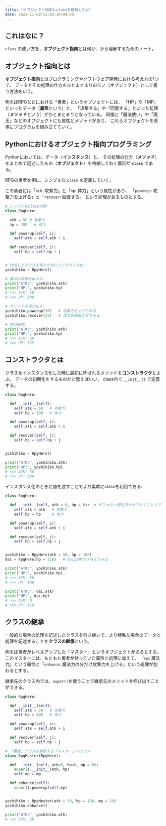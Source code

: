 ```yaml
---
title: "オブジェクト指向とclassを理解したい"
date: 2022-11-02T11:03:16+09:00
---
```


## これはなに？

`class` の使い方を、**オブジェクト指向**とは何か、から理解するためのノート。


## オブジェクト指向とは

**オブジェクト指向**とはプログラミングやソフトウェア開発における考え方の1つで、
データとその処理の仕方をひとまとまりのモノ（オブジェクト）として扱う方法をいう。

例えばRPGなどにおける「勇者」というオブジェクトには、
「HP」や「MP」といったデータ（**属性**という）と、
「攻撃する」や「回復する」といった処理（**メソッド**という）がひとまとまりとなっている。
同様に「魔法使い」や「魔王」などのオブジェクトにも属性とメソッドがあり、
これらオブジェクトを基準にプログラムを組み立てていく。


## Pythonにおけるオブジェクト指向プログラミング

Pythonにおいては、データ（**インスタンス**）と、
その処理の仕方（**メソッド**）をまとめて記述したもの（**オブジェクト**）を格納しておく雛形が **`class`** である。

RPGの勇者を例に、シンプルな `class` を定義していく。

この勇者には「`atk`: 攻撃力」と「`hp`: 体力」という属性があり、
「`powerup`: 攻撃力を上げる」と「`recover`: 回復する」
という処理があるものとする。

```python
# シンプルなclassの例
class RpgHero:

  atk = 50 # 攻撃力
  hp = 100   # 体力

  def powerup(self, i):
    self.atk = self.atk + i

  def recover(self, j):
    self.hp = self.hp + j


# 作成したクラスを使うためにインスタンス化:
yoshihiko = RpgHero()

# 最初の状態をprint:
print("ATK:", yoshihiko.atk)
print("HP:", yoshihiko.hp)
# >>> ATK: 50
# >>> HP: 100

# メソッドを呼び出す:
yoshihiko.powerup(10)   # 攻撃力を上げてみる
yoshihiko.recover(25)   # 体力も回復させてみる

# 再び確認:
print("ATK:", yoshihiko.atk)
print("HP:", yoshihiko.hp)
# >>> ATK: 60
# >>> HP: 125
```

## コンストラクタとは

クラスをインスタンス化した時に最初に呼ばれるメソッドを**コンストラクタ**とよぶ。
データの初期化をするものだと思えばいい。
class内で `__init__()` で定義する。

```python
class RpgHero:

  def __init__(self):
    self.atk = 50   # 攻撃力
    self.hp = 100   # 体力

  def powerup(self, i):
    self.atk = self.atk + i

  def recover(self, j):
    self.hp = self.hp + j


yoshihiko = RpgHero()

print("ATK:", yoshihiko.atk)
print("HP:", yoshihiko.hp)
# >>> ATK: 50
# >>> HP: 100
```

インスタンス化のときに値を渡すことでより柔軟にclassを利用できる:

```python
class RpgHero:

  def __init__(self, atk = 0, hp = 0):  # デフォルト値を持たせておくこともできる
    self.atk = atk   # 攻撃力
    self.hp = hp     # 体力

  def powerup(self, i):
    self.atk = self.atk + i

  def recover(self, j):
    self.hp = self.hp + j


yoshihiko = RpgHero(atk = 50, hp = 100)
dai = RpgHero(hp = 110)   # daiはHPだけ与えてみる

print("ATK:", yoshihiko.atk)
print("HP:", yoshihiko.hp)
# >>> ATK: 50
# >>> HP: 100

print("ATK:", dai.atk)
print("HP:", dai.hp)
# >>> ATK: 0
# >>> HP: 110
```


## クラスの継承

一般的な場合の処理を記述したクラスを引き継いで、より特殊な場合のデータと処理を記述することを**クラスの継承**という。

例えば勇者がレベルアップした「マスター」というオブジェクトがあるとする。
このマスターには、もともと勇者が持っていた属性と処理に加えて、
「`mp`: 魔法力」という属性と「`enhance`: 魔法力の分だけ攻撃力を上げる」という処理が加わるとする。

継承先のクラス内では、`super()`を使うことで継承元のメソッドを呼び出すことができる。

```python
class RpgHero:

  def __init__(self):
    self.atk = 50   # 攻撃力
    self.hp = 100   # 体力

  def powerup(self, i):
    self.atk = self.atk + i

  def recover(self, j):
    self.hp = self.hp + j

# 「勇者」クラスを継承する「マスター」のクラス
class RpgMaster(RpgHero):

  def __init__(self, atk=0, hp=0, mp = 0):
    super().__init__(atk, hp)
    self.mp = mp

  def enhance(self):
    super().powerup(self.mp)


yoshihiko = RpgMaster(atk = 50, hp = 100, mp = 20)
yoshihiko.enhance()

print("ATK:", yoshihiko.atk)
# >>> ATK: 70
```
